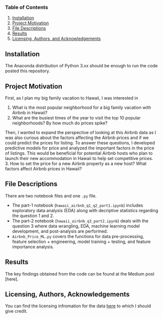 ### Table of Contents

1. [Installation](#installation)
2. [Project Motivation](#motivation)
3. [File Descriptions](#files)
4. [Results](#results)
5. [Licensing, Authors, and Acknowledgements](#licensing)

## Installation <a name="installation"></a>
The Anaconda distribution of Python 3.xx should be enough to run the code posted this repository.


## Project Motivation<a name="motivation"></a>
First, as I plan my big family vacation to Hawaii, I was interested in 
1. What is the most popular neighborhood for a big family vacation with Airbnb in Hawaii?
2. What are the busiest times of the year to visit the top 10 popular neighborhoods? By how much do prices spike?

Then, I wanted to expand the perspective of looking at this Airbnb data as I was also curious about the factors affecting the Airbnb prices and if we could predict the prices for listing. To answer these questions, I developed predictive models for price and analyzed the important factors in the price of listings. This would be beneficial for potential Airbnb hosts who plan to launch their new accommodation in Hawaii to help set competitive prices.  
3. How to set the price for a new Airbnb property as a new host? What factors affect Airbnb prices in Hawaii?


## File Descriptions <a name="files"></a>
There are two notebook files and one `.py` file.  
- The part-1 notebook (`hawaii_airbnb_q1_q2_part1.ipynb`) includes exploratory data analysis (EDA) along with decriptive statistics regarding the question 1 and 2.  
- The part-2 notebook (`hawaii_airbnb_q3_part2.ipynb`) deals with the question 3 where data wrangling, EDA, machine learning model development, and post-analysis are performed.  
- `Airbnb_Price_ML.py` covers the functions for data pre-processing, feature selection + engineering, model training + testing, and feature importance analysis.


## Results<a name="results"></a>
The key findings obtained from the code can be found at the Medium post [here].


## Licensing, Authors, Acknowledgements<a name="licensing"></a>
You can find the licensing infromation for the data [here](http://insideairbnb.com/get-the-data/) to which I should give credit.
